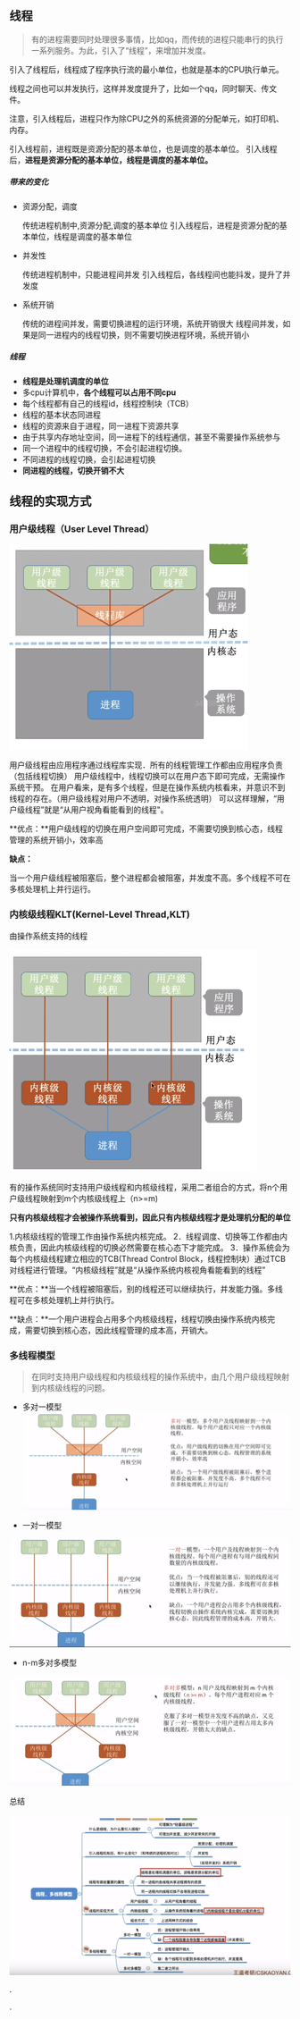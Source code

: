 ## 线程

> 有的进程需要同时处理很多事情，比如qq，而传统的进程只能串行的执行一系列服务。为此，引入了“线程”，来增加并发度。
> 

引入了线程后，线程成了程序执行流的最小单位，也就是基本的CPU执行单元。

线程之间也可以并发执行，这样并发度提升了，比如一个qq，同时聊天、传文件。

注意，引入线程后，进程只作为除CPU之外的系统资源的分配单元，如打印机、内存。



引入线程前，进程既是资源分配的基本单位，也是调度的基本单位。
引入线程后，**进程是资源分配的基本单位，线程是调度的基本单位。**

##### 带来的变化

- 资源分配，调度

  传统进程机制中,资源分配,调度的基本单位
  引入线程后，进程是资源分配的基本单位，线程是调度的基本单位

- 并发性

  传统进程机制中，只能进程间并发
  引入线程后，各线程间也能抖发，提升了并发度

- 系统开销

  传统的进程间并发，需要切换进程的运行环境，系统开销很大
  线程间并发，如果是同一进程内的线程切换，则不需要切换进程环境，系统开销小

##### 线程

- **线程是处理机调度的单位**
- 多cpu计算机中，**各个线程可以占用不同cpu**
- 每个线程都有自己的线程id，线程控制块（TCB）
- 线程的基本状态同进程
- 线程的资源来自于进程，同一进程下资源共享
- 由于共享内存地址空间，同一进程下的线程通信，甚至不需要操作系统参与
- 同一个进程中的线程切换，不会引起进程切换。
- 不同进程的线程切换，会引起进程切换
- **同进程的线程，切换开销不大**



## 线程的实现方式

### 用户级线程（User Level Thread）

![1569253711212](assets/5线程/1569253711212.png)

用户级线程由应用程序通过线程库实现．所有的线程管理工作都由应用程序负责（包括线程切换）
用户级线程中，线程切换可以在用户态下即可完成，无需操作系统干预。
在用户看来，是有多个线程，但是在操作系统内核看来，并意识不到线程的存在。（用户级线程对用户不透明，对操作系统透明）
可以这样理解，“用户级线程”就是“从用户视角看能看到的线程"。



**优点：**用户级线程的切换在用户空间即可完成，不需要切换到核心态，线程管理的系统开销小，效率高

**缺点：**

当一个用户级线程被阻塞后，整个进程都会被阻塞，并发度不高。多个线程不可在多核处理机上并行运行。

### 内核级线程KLT(Kernel-Level Thread,KLT)

由操作系统支持的线程

![1569253886966](assets/5线程/1569253886966.png)

有的操作系统同时支持用户级线程和内核级线程，采用二者组合的方式，将n个用户级线程映射到m个内核级线程上（n>=m)

**只有内核级线程才会被操作系统看到，因此只有内核级线程才是处理机分配的单位**

1.内核级线程的管理工作由操作系统内核完成。
2．线程调度、切换等工作都由内核负责，因此内核级线程的切换必然需要在核心态下才能完成。
3．操作系统会为每个内核级线程建立相应的TCB(Thread Control Block，线程控制块）通过TCB对线程进行管理。“内核级线程”就是“从操作系统内核视角看能看到的线程”

**优点：**当一个线程被阻塞后，别的线程还可以继续执行，并发能力强。多线程可在多核处理机上并行执行。

**缺点：**一个用户进程会占用多个内核级线程，线程切换由操作系统内核完成，需要切换到核心态，因此线程管理的成本高，开销大。



### 多线程模型

>  在同时支持用户级线程和内核级线程的操作系统中，由几个用户级线程映射到内核级线程的问题。

  

- 多对一模型![1548505932004](assets/1548505932004.png)

- 一对一模型

 ![1548506027628](assets/1548506027628.png)

- n-m多对多模型

![1548506059433](assets/1548506059433.png)



总结

![1548506129560](assets/1548506129560.png)







.






.